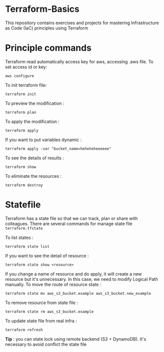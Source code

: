 # Terraform-Basics
This repository contains exercises and projects for mastering Infrastructure as Code (IaC) principles using Terraform

# Principle commands
Terraform read automatically access key for aws, accessing .aws file.
To set access id or key:
```
aws configure
````

To init terraform file:
```
terraform init
```

To preview the modification :
```
terraform plan
```

To apply the modification :
```
terraform apply
```

If you want to put variables dynamic :
```
terraform apply -var "bucket_name=heheheheeeeee"
```

To see the details of results :
```
terraform show
```

To eliminate the resources :
```
terraform destroy
```

# Statefile
Terraform has a state file so that we can track, plan or share with colleagues. There are several commands for manage state file `terraform.tfstate`

To list states :
```
terraform state list
```

If you want to see the detail of resource :
```
terraform state show <resource>
```

If you change a name of resource and do apply, it will create a new resource but it's unnecessary. In this case, we need to modify Logical Path manually. To move the route of resource state :
```
terraform state mv aws_s3_bucket.example aws_s3_bucket.new_example
```

To remove resource from state file :
```
terraform state rm aws_s3_bucket.example
```

To update state file from real infra :
```
terraform refresh
```

**Tip** : you can state lock using remote backend (S3 + DynamoDB). It's necessary to avoid conflict the state file